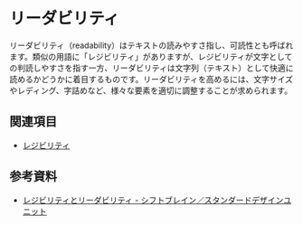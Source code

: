 # リーダビリティ

リーダビリティ（readability）はテキストの読みやすさ指し、可読性とも呼ばれます。類似の用語に「レジビリティ」がありますが、レジビリティが文字としての判読しやすさを指す一方、リーダビリティは文字列（テキスト）として快適に読めるかどうかに着目するものです。リーダビリティを高めるには、文字サイズやレディング、字詰めなど、様々な要素を適切に調整することが求められます。

## 関連項目

- [レジビリティ](./legibility.md)

## 参考資料

- [レジビリティとリーダビリティ - シフトブレイン／スタンダードデザインユニット](https://standard.shiftbrain.com/blog/legibility-and-readability)
